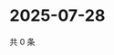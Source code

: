 # 2025-07-28

共 0 条

<!-- BEGIN ZHIHUVIDEO -->
<!-- 最后更新时间 Mon Jul 28 2025 07:11:53 GMT+0800 (China Standard Time) -->

<!-- END ZHIHUVIDEO -->
